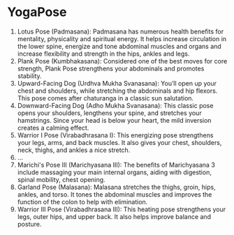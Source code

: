 # YogaPose

1. Lotus Pose (Padmasana): Padmasana has numerous health benefits for mentality, physicality and spiritual energy. It helps increase circulation in the lower spine, energize and tone abdominal muscles and organs and increase flexibility and strength in the hips, ankles and legs.
2. Plank Pose (Kumbhakasana): Considered one of the best moves for core strength, Plank Pose strengthens your abdominals and promotes stability.
3. Upward-Facing Dog (Urdhva Mukha Svanasana): You’ll open up your chest and shoulders, while stretching the abdominals and hip flexors. This pose comes after chaturanga in a classic sun salutation.
4. Downward-Facing Dog (Adho Mukha Svanasana): This classic pose opens your shoulders, lengthens your spine, and stretches your hamstrings. Since your head is below your heart, the mild inversion creates a calming effect.
5. Warrior I Pose (Virabadhrasana I): This energizing pose strengthens your legs, arms, and back muscles. It also gives your chest, shoulders, neck, thighs, and ankles a nice stretch.
6. ...
7. Marichi's Pose III (Marichyasana III): The benefits of Marichyasana 3 include massaging your main internal organs, aiding with digestion, spinal mobility, chest opening.
8. Garland Pose (Malasana): Malasana stretches the thighs, groin, hips, ankles, and torso. It tones the abdominal muscles and improves the function of the colon to help with elimination.
9. Warrior III Pose (Virabadhrasana III): This heating pose strengthens your legs, outer hips, and upper back. It also helps improve balance and posture.
